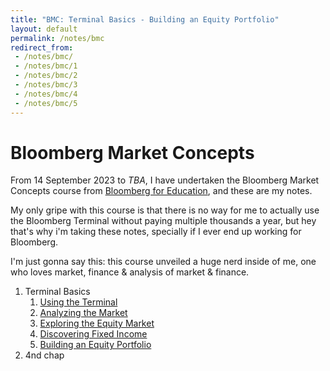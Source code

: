 ```yaml
---
title: "BMC: Terminal Basics - Building an Equity Portfolio"
layout: default
permalink: /notes/bmc
redirect_from:
 - /notes/bmc/
 - /notes/bmc/1
 - /notes/bmc/2
 - /notes/bmc/3
 - /notes/bmc/4
 - /notes/bmc/5
---
```

# Bloomberg Market Concepts

From 14 September 2023 to _TBA_, I have undertaken the Bloomberg Market Concepts course from [Bloomberg for Education](https://portal.bloombergforeducation.com), and these are my notes. 

My only gripe with this course is that there is no way for me to actually use the Bloomberg Terminal without paying multiple thousands a year, but hey that's why i'm taking these notes, specially if I ever end up working for Bloomberg. 

I'm just gonna say this: this course unveiled a huge nerd inside of me, one who loves market, finance & analysis of market & finance.  

1. Terminal Basics
    1. [Using the Terminal](/notes/1/1)
    1. [Analyzing the Market](/notes/1/2)
    1. [Exploring the Equity Market](/notes/1/3)
    1. [Discovering Fixed Income](/notes/1/4)
    1. [Building an Equity Portfolio](/notes/1/5)
1. 4nd chap